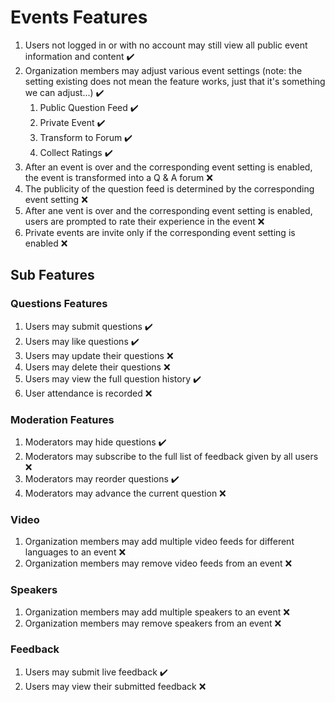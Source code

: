 # Events Features

1. Users not logged in or with no account may still view all public event information and content ✔️
2. Organization members may adjust various event settings (note: the setting existing does not mean the feature works, just that it's something we can adjust...) ✔️
    1. Public Question Feed ✔️
    2. Private Event ✔️
    3. Transform to Forum ✔️
    4. Collect Ratings ✔️
3. After an event is over and the corresponding event setting is enabled, the event is transformed into a Q & A forum ❌
4. The publicity of the question feed is determined by the corresponding event setting ❌
5. After ane vent is over and the corresponding event setting is enabled, users are prompted to rate their experience in the event ❌
6. Private events are invite only if the corresponding event setting is enabled ❌

## Sub Features

### Questions Features

1. Users may submit questions ✔️
2. Users may like questions ✔️
3. Users may update their questions ❌
4. Users may delete their questions ❌
5. Users may view the full question history ✔️
6. User attendance is recorded ❌

### Moderation Features

1. Moderators may hide questions ✔️
2. Moderators may subscribe to the full list of feedback given by all users ❌
3. Moderators may reorder questions ✔️
4. Moderators may advance the current question ❌

### Video

1. Organization members may add multiple video feeds for different languages to an event ❌
2. Organization members may remove video feeds from an event ❌

### Speakers

1. Organization members may add multiple speakers to an event ❌
2. Organization members may remove speakers from an event ❌

### Feedback

1. Users may submit live feedback ✔️
2. Users may view their submitted feedback ❌

